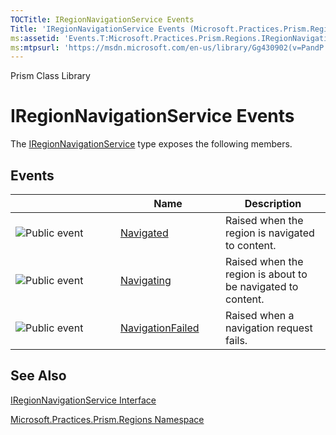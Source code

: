 ```yaml
---
TOCTitle: IRegionNavigationService Events
Title: 'IRegionNavigationService Events (Microsoft.Practices.Prism.Regions)'
ms:assetid: 'Events.T:Microsoft.Practices.Prism.Regions.IRegionNavigationService'
ms:mtpsurl: 'https://msdn.microsoft.com/en-us/library/Gg430902(v=PandP.50)'
---
```


Prism Class Library

IRegionNavigationService Events
===============================

The [IRegionNavigationService](https://msdn.microsoft.com/t:microsoft.practices.prism.regions.iregionnavigationservice) type exposes the following members.

Events
------

<span id="eventTableToggle"></span>
<table>
<colgroup>
<col width="33%" />
<col width="33%" />
<col width="33%" />
</colgroup>
<thead>
<tr class="header">
<th> </th>
<th>Name</th>
<th>Description</th>
</tr>
</thead>
<tbody>
<tr class="odd">
<td><img src="https://msdn.microsoft.com/en-us/Gg430902.pubevent(en-us,PandP.50).gif" title="Public event" /></td>
<td><a href="https://msdn.microsoft.com/e:microsoft.practices.prism.regions.iregionnavigationservice.navigated">Navigated</a></td>
<td><div class="summary">
Raised when the region is navigated to content.
</div></td>
</tr>
<tr class="even">
<td><img src="https://msdn.microsoft.com/en-us/Gg430902.pubevent(en-us,PandP.50).gif" title="Public event" /></td>
<td><a href="https://msdn.microsoft.com/e:microsoft.practices.prism.regions.iregionnavigationservice.navigating">Navigating</a></td>
<td><div class="summary">
Raised when the region is about to be navigated to content.
</div></td>
</tr>
<tr class="odd">
<td><img src="https://msdn.microsoft.com/en-us/Gg430902.pubevent(en-us,PandP.50).gif" title="Public event" /></td>
<td><a href="https://msdn.microsoft.com/e:microsoft.practices.prism.regions.iregionnavigationservice.navigationfailed">NavigationFailed</a></td>
<td><div class="summary">
Raised when a navigation request fails.
</div></td>
</tr>
</tbody>
</table>

See Also
--------


[IRegionNavigationService Interface](https://msdn.microsoft.com/t:microsoft.practices.prism.regions.iregionnavigationservice)

[Microsoft.Practices.Prism.Regions Namespace](https://msdn.microsoft.com/n:microsoft.practices.prism.regions)
